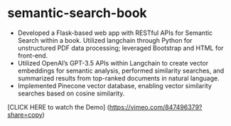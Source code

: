 # semantic-search-book
- Developed a Flask-based web app with RESTful APIs for Semantic Search within a book. Utilized langchain
through Python for unstructured PDF data processing; leveraged Bootstrap and HTML for front-end.
- Utilized OpenAI’s GPT-3.5 APIs within Langchain to create vector embeddings for semantic analysis, performed
similarity searches, and summarized results from top-ranked documents in natural language.
- Implemented Pinecone vector database, enabling vector similarity searches based on cosine similarity.

[CLICK HERE to watch the Demo] (https://vimeo.com/847496379?share=copy)
